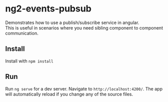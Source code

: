 # ng2-events-pubsub
Demonstrates how to use a publish/subscribe service in angular.  
This is useful in scenarios where you need sibling component to component communication.

## Install
Install with `npm install`  

## Run
Run `ng serve` for a dev server. Navigate to `http://localhost:4200/`. The app will automatically reload if you change any of the source files.
